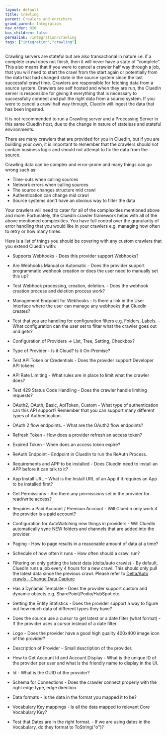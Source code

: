 ```yaml
---
layout: default
title: Crawling
parent: Crawlers and enrichers
grand_parent: Integration
nav_order: 020
has_children: false
permalink: /integration/crawling
tags: ["integration","crawling"]
---
```



Crawling servers are stateful but are also transactional in nature i.e. if a complete crawl does not finish, then it will never have a state of “complete”. This also means that if you were to cancel a crawler half way through a job, that you will need to start the crawl from the start again or potentially from the data that had changed state in the source system since the last successful crawl time. Crawlers are responsible for fetching data from a source system. Crawlers are self hosted and when they are run, the CluedIn server is responsible for giving it everything that is necessary to successfully connect and pull the right data from a source system. If you were to cancel a crawl half way through, CluedIn will ingest the data that has been ingested. 

It is not recommended to run a Crawling server and a Processing Server in this same CluedIn host, due to the change in nature of stateless and stateful environments. 

There are many crawlers that are provided for you in CluedIn, but if you are building your own, it is important to remember that the crawlers should not contain business logic and should not attempt to fix the data from the source. 

Crawling data can be complex and error-prone and many things can go wrong such as:

 - Time-outs when calling sources
 - Network errors when calling sources
 - The source changes structure mid crawl
 - Authentication can change mid crawl
 - Source systems don't have an obvious way to filter the data

Your crawlers will need to cater for all of the complexities mentioned above and more. Fortunately, the CluedIn crawler framework helps with all of the above mentioned complexities. You have full control over the granularity of error handling that you would like in your crawlers e.g. managing how often to retry or how many times.

Here is a list of things you should be covering with any custom crawlers that you extend CluedIn with: 


* Supports Webhooks - Does this provider support Webhooks? 
* Are Webhooks Manual or Automatic  - Does the provider support programmatic webhook creation or does the user need to manually set this up? 
* Test Webhook processing, creation, deletion. - Does the webhook creation process and deletion process work?
* Management Endpoint for Webhooks - Is there a link in the User Interface where the user can manage any webhooks that CluedIn creates?

* Test that you are handling for configuration filters e.g. Folders, Labels. - What configuration can the user set to filter what the crawler goes out and gets? 
* Configuration of Providers -> List, Tree, Setting, Checkbox? 
* Type of Provider - Is it Cloud? Is it On-Premise? 

* Test API Token or Credentials - Does the provider support Developer API tokens. 
* API Rate Limiting  - What rules are in place to limit what the crawler does?
* Test 429 Status Code Handling - Does the crawler handle limiting requests?
* OAuth2, OAuth, Basic, ApiToken, Custom - What type of authentication can this API support? Remember that you can support many different types of Authentication.
* OAuth 2 flow endpoints. - What are the OAuth2 flow endpoints?
* Refresh Token - How does a provider refresh an access token?
* Expired Token - When does an access token expire? 
* ReAuth Endpoint - Endpoint in CluedIn to run the ReAuth Process. 

* Requirements and APP to be installed - Does CluedIn need to install an APP before it can talk to it?
* App Install URL - What is the Install URL of an App if it requires an App to be installed first?
* Get Permissions - Are there any permissions set in the provider for read/write access?
* Requires a Paid Account / Premium Account - Will CluedIn only work if the provider is a paid account?

* Configuration for AutoWatching new things in providers - Will CluedIn automatically sync NEW folders and channels that are added into the provider. 
* Paging - How to page results in a reasonable amount of data at a time? 
* Schedule of how often it runs - How often should a crawl run?
* Filtering on only getting the latest data (delta/auto crawls) - By default, CluedIn runs a job every 4 hours for a new crawl. This should only pull the latest data since the previous crawl. Please refer to [Delta/Auto crawls - Change Data Capture](./delts-crawls)
* Has a Dynamic Template - Does the provider support custom and dynamic objects e.g. SharePoint/Podio/HubSpot etc. 

* Getting the Entity Statistics - Does the provider support a way to figure out how much data of different types they have? 
* Does the source use a cursor to get latest or a date filter (what format) - If the provider uses a cursor instead of a date filter. 

* Logo - Does the provider have a good high quality 400x400 image icon of the provider?
* Description of Provider - Small description of the provider. 

* How to Get Account Id and Account Display - What is the unique ID of the provider per user and what is the friendly name to display in the UI. 
* Id - What is the GUID of the provider? 

* Schema for Connections - Does the crawler connect properly with the right edge type, edge direction. 
* Data formats - Is the data in the format you mapped it to be?
* Vocabulary Key mappings - Is all the data mapped to relevant Core Vocabulary Key?
* Test that Dates are in the right format. - If we are using dates in the Vocabulary, do they format to ToString("o")?


 
